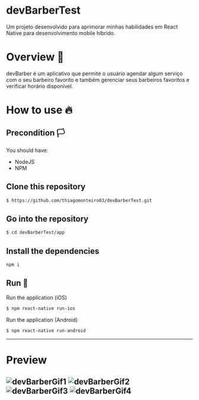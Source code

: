 # devBarberTest
Um projeto desenvolvido para aprimorar minhas habilidades em React Native para desenvolvimento mobile híbrido.

# Overview :book:
 <p>
  devBarber é um aplicativo que permite o usuário agendar algum serviço com o seu barbeiro favorito e também gerenciar seus barbeiros favoritos e verificar horário disponível.
  </p>

# How to use :fire:
## Precondition :white_flag:
You should have:
- NodeJS
- NPM

## Clone this repository
```bash
$ https://github.com/thiagomonteiro03/devBarberTest.git
```
## Go into the repository
```bash
$ cd devBarberTest/app
```
## Install the dependencies
```bash
npm i
```
## Run :iphone:
Run the application (iOS)
```bash
$ npm react-native run-ios
```
Run the application (Android)
```bash
$ npm react-native run-android
```
---

# Preview

![devBarberGif1](https://user-images.githubusercontent.com/60589333/149822859-8a7c82e3-d335-4787-ad5b-8c00a34c64b9.gif)
![devBarberGif2](https://user-images.githubusercontent.com/60589333/149822898-64ac09f0-502e-4ab8-9386-966b88b9a2a7.gif)
![devBarberGif3](https://user-images.githubusercontent.com/60589333/149822911-936ccaed-a433-437d-bb65-a881e69677ab.gif)
![devBarberGif4](https://user-images.githubusercontent.com/60589333/149822918-5cdbf50c-9c56-454a-a8fe-592ee5b8265b.gif)
---
